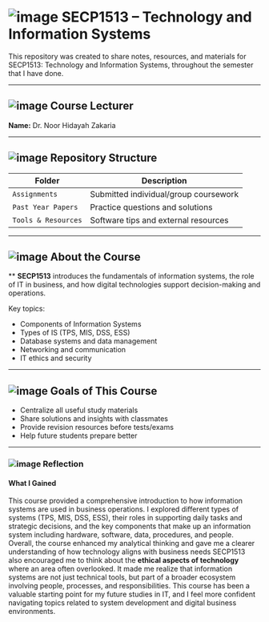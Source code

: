 # ![image](https://github.com/user-attachments/assets/93899ea4-251f-4300-af3f-1c49eeb519cd) SECP1513 – Technology and Information Systems

This repository was created to share notes, resources, and materials for SECP1513: Technology and Information Systems, throughout the semester that I have done.

---
## ![image](https://github.com/user-attachments/assets/7e07bbb2-8fec-4cd3-94e8-a477f630c937) Course Lecturer
**Name:** Dr. Noor Hidayah Zakaria  
 
---

## ![image](https://github.com/user-attachments/assets/1f83832c-879d-4a3e-bf05-c8b6e630f141) Repository Structure 


| Folder | Description |
|--------|-------------|
| `Assignments` | Submitted individual/group coursework |
| `Past Year Papers` | Practice questions and solutions |
| `Tools & Resources` | Software tips and external resources |

---

## ![image](https://github.com/user-attachments/assets/d7b4024c-6913-4d65-876c-5a11a954f5d3) About the Course
**
**SECP1513** introduces the fundamentals of information systems, the role of IT in business, and how digital technologies support decision-making and operations.

Key topics:
- Components of Information Systems
- Types of IS (TPS, MIS, DSS, ESS)
- Database systems and data management
- Networking and communication
- IT ethics and security

---

## ![image](https://github.com/user-attachments/assets/5df98fdb-74ea-41ef-8582-939287305f33) Goals of This Course

- Centralize all useful study materials
- Share solutions and insights with classmates
- Provide revision resources before tests/exams
- Help future students prepare better

---
### ![image](https://github.com/user-attachments/assets/3c385c0e-6a86-4500-b089-0d58baa40cf3) Reflection

#### What I Gained  
This course provided a comprehensive introduction to how information systems are used in business operations. I explored different types of systems (TPS, MIS, DSS, ESS), their roles in supporting daily tasks and strategic decisions, and the key components that make up an information system including hardware, software, data, procedures, and people.  Overall, the course enhanced my analytical thinking and gave me a clearer understanding of how technology aligns with business needs
SECP1513 also encouraged me to think about the **ethical aspects of technology** where an area often overlooked. It made me realize that information systems are not just technical tools, but part of a broader ecosystem involving people, processes, and responsibilities. This course has been a valuable starting point for my future studies in IT, and I feel more confident navigating topics related to system development and digital business environments.


